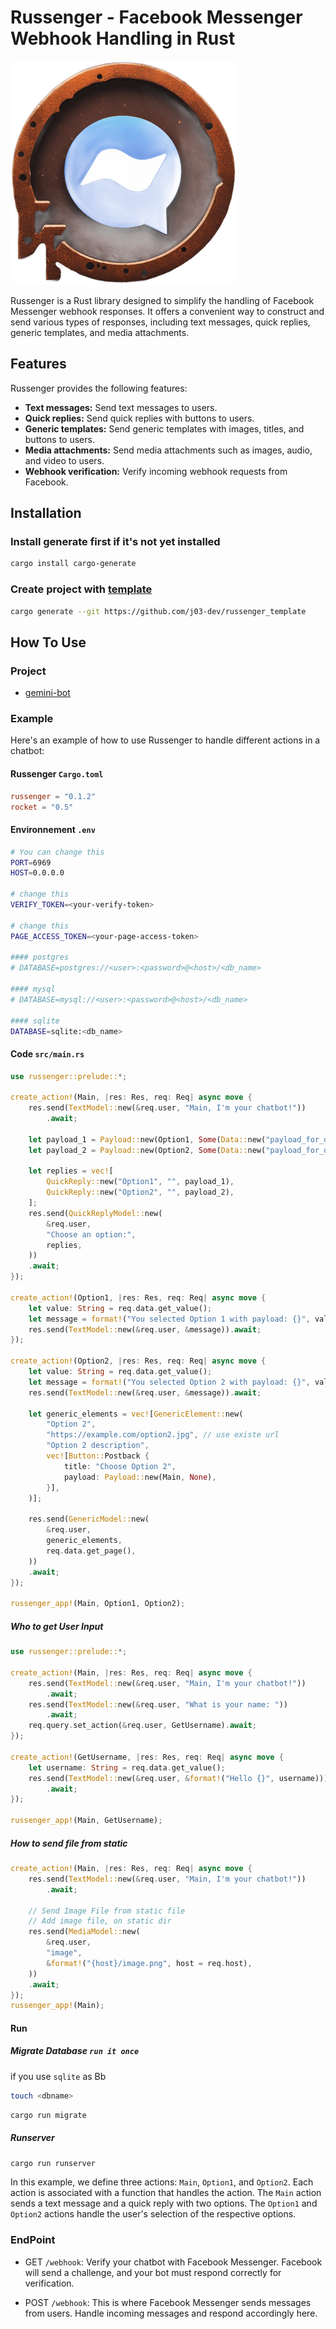 # Russenger - Facebook Messenger Webhook Handling in Rust

![Russenger Logo](./image.png)

Russenger is a Rust library designed to simplify the handling of Facebook Messenger webhook responses. It offers a
convenient way to construct and send various types of responses, including text messages, quick replies, generic
templates, and media attachments.

## Features

Russenger provides the following features:

- **Text messages:** Send text messages to users.
- **Quick replies:** Send quick replies with buttons to users.
- **Generic templates:** Send generic templates with images, titles, and buttons to users.
- **Media attachments:** Send media attachments such as images, audio, and video to users.
- **Webhook verification:** Verify incoming webhook requests from Facebook.

## Installation

### Install generate first if it's not yet installed

```bash
cargo install cargo-generate
```

### Create project with [template](https://github.com/j03-dev/russenger_template)

```bash
cargo generate --git https://github.com/j03-dev/russenger_template
```

## How To Use

### Project

- [gemini-bot](https://github.com/j03-dev/gemini-bot)

### Example

Here's an example of how to use Russenger to handle different actions in a chatbot:

#### Russenger `Cargo.toml`

```toml
russenger = "0.1.2"
rocket = "0.5"
```

#### Environnement `.env`

```bash
# You can change this
PORT=6969
HOST=0.0.0.0

# change this
VERIFY_TOKEN=<your-verify-token>

# change this
PAGE_ACCESS_TOKEN=<your-page-access-token>

#### postgres
# DATABASE=postgres://<user>:<password>@<host>/<db_name>

#### mysql
# DATABASE=mysql://<user>:<password>@<host>/<db_name>

#### sqlite
DATABASE=sqlite:<db_name>
```

#### Code `src/main.rs`

```rust
use russenger::prelude::*;

create_action!(Main, |res: Res, req: Req| async move {
    res.send(TextModel::new(&req.user, "Main, I'm your chatbot!"))
        .await;

    let payload_1 = Payload::new(Option1, Some(Data::new("payload_for_option_1", None)));
    let payload_2 = Payload::new(Option2, Some(Data::new("payload_for_option_2", None)));

    let replies = vec![
        QuickReply::new("Option1", "", payload_1),
        QuickReply::new("Option2", "", payload_2),
    ];
    res.send(QuickReplyModel::new(
        &req.user,
        "Choose an option:",
        replies,
    ))
    .await;
});

create_action!(Option1, |res: Res, req: Req| async move {
    let value: String = req.data.get_value();
    let message = format!("You selected Option 1 with payload: {}", value);
    res.send(TextModel::new(&req.user, &message)).await;
});

create_action!(Option2, |res: Res, req: Req| async move {
    let value: String = req.data.get_value();
    let message = format!("You selected Option 2 with payload: {}", value);
    res.send(TextModel::new(&req.user, &message)).await;

    let generic_elements = vec![GenericElement::new(
        "Option 2",
        "https://example.com/option2.jpg", // use existe url
        "Option 2 description",
        vec![Button::Postback {
            title: "Choose Option 2",
            payload: Payload::new(Main, None),
        }],
    )];

    res.send(GenericModel::new(
        &req.user,
        generic_elements,
        req.data.get_page(),
    ))
    .await;
});

russenger_app!(Main, Option1, Option2);
```

##### Who to get User Input

```rust
use russenger::prelude::*;

create_action!(Main, |res: Res, req: Req| async move {
    res.send(TextModel::new(&req.user, "Main, I'm your chatbot!"))
        .await;
    res.send(TextModel::new(&req.user, "What is your name: "))
        .await;
    req.query.set_action(&req.user, GetUsername).await;
});

create_action!(GetUsername, |res: Res, req: Req| async move {
    let username: String = req.data.get_value();
    res.send(TextModel::new(&req.user, &format!("Hello {}", username)))
        .await;
});

russenger_app!(Main, GetUsername);
```

##### How to send file from static

```rust
create_action!(Main, |res: Res, req: Req| async move {
    res.send(TextModel::new(&req.user, "Main, I'm your chatbot!"))
        .await;

    // Send Image File from static file
    // Add image file, on static dir
    res.send(MediaModel::new(
        &req.user,
        "image",
        &format!("{host}/image.png", host = req.host),
    ))
    .await;
});
russenger_app!(Main);
```

#### Run

##### Migrate Database `run it once`

if you use `sqlite` as Bb

```bash
touch <dbname>
```

```bash
cargo run migrate
```

##### Runserver

```bash
cargo run runserver
```

In this example, we define three actions: `Main`, `Option1`, and `Option2`. Each action is associated with a function that handles the action. The `Main` action sends a text message and a quick reply with two options. The `Option1` and `Option2` actions handle the user's selection of the respective options.

### EndPoint

- GET `/webhook`: Verify your chatbot with Facebook Messenger. Facebook will send a challenge, and your bot must respond correctly for verification.

- POST `/webhook`: This is where Facebook Messenger sends messages from users. Handle incoming messages and respond accordingly here.
